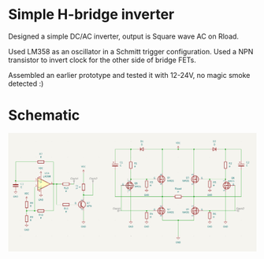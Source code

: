 # Simple H-bridge inverter
Designed a simple DC/AC inverter, output is Square wave AC on Rload.

Used LM358 as an oscillator in a Schmitt trigger configuration.
Used a NPN transistor to invert clock for the other side of bridge FETs.

Assembled an earlier prototype and tested it with 12-24V, no magic smoke detected :)
# Schematic
![Alt text](./Schema.png "a title")
